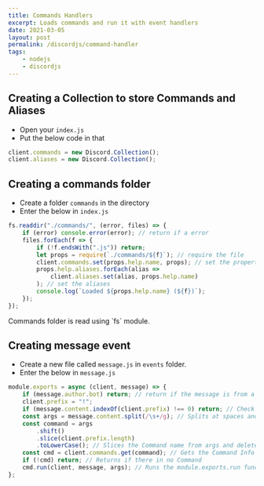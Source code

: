 ```yaml
---
title: Commands Handlers
excerpt: Loads commands and run it with event handlers
date: 2021-03-05
layout: post
permalink: /discordjs/command-handler
tags:
    - nodejs
    - discordjs
---
```


## Creating a Collection to store Commands and Aliases

- Open your `index.js`
- Put the below code in that

```javascript
client.commands = new Discord.Collection();
client.aliases = new Discord.Collection();
```

## Creating a commands folder

- Create a folder `commands` in the directory
- Enter the below in `index.js`

```javascript
fs.readdir("./commands/", (error, files) => {
    if (error) console.error(error); // return if a error
    files.forEach(f => {
        if (!f.endsWith(".js")) return;
        let props = require(`./commands/${f}`); // require the file
        client.commands.set(props.help.name, props); // set the properties
        props.help.aliases.forEach(alias =>
            client.aliases.set(alias, props.help.name)
        ); // set the aliases
        console.log(`Loaded ${props.help.name} (${f})`);
    });
});
```

<Admonition type="info">
Commands folder is read using `fs` module.
</Admonition>

## Creating message event

- Create a new file called `message.js` in `events` folder.
- Enter the below in `message.js`

```javascript
module.exports = async (client, message) => {
    if (message.author.bot) return; // return if the message is from a bot
    client.prefix = "!";
    if (message.content.indexOf(client.prefix) !== 0) return; // Check if there is the prefix at the start
    const args = message.content.split(/\s+/g); // Splits at spaces and converts to Array
    const command = args
        .shift()
        .slice(client.prefix.length)
        .toLowerCase(); // Slices the Command name from args and deletes the prefix from sliced name and changes to lowercase
    const cmd = client.commands.get(command); // Gets the Command Info
    if (!cmd) return; // Returns if there in no Command
    cmd.run(client, message, args); // Runs the module.exports.run function
};
```

<script>
import Admonition from "../../../components/Admonition.vue";

export default {
    components: {
        Admonition
    }
}
</script>
